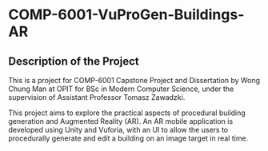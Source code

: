 # COMP-6001-VuProGen-Buildings-AR

## Description of the Project
This is a project for COMP-6001 Capstone Project and Dissertation by Wong Chung Man at OPIT for BSc in Modern Computer Science, under the supervision of Assistant Professor Tomasz Zawadzki.

This project aims to explore the practical aspects of procedural building generation and Augmented Reality (AR). An AR mobile application is developed using Unity and Vuforia, with an UI to allow the users to procedurally generate and edit a building on an image target in real time.